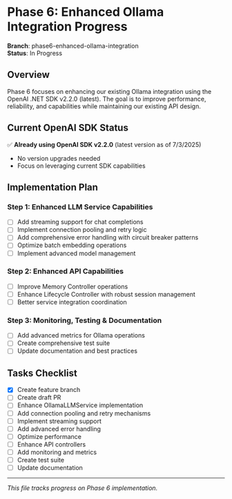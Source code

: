 # Phase 6: Enhanced Ollama Integration Progress

**Branch**: phase6-enhanced-ollama-integration  
**Status**: In Progress

## Overview
Phase 6 focuses on enhancing our existing Ollama integration using the OpenAI .NET SDK v2.2.0 (latest). The goal is to improve performance, reliability, and capabilities while maintaining our existing API design.

## Current OpenAI SDK Status
✅ **Already using OpenAI SDK v2.2.0** (latest version as of 7/3/2025)
- No version upgrades needed
- Focus on leveraging current SDK capabilities

## Implementation Plan

### Step 1: Enhanced LLM Service Capabilities
- [ ] Add streaming support for chat completions
- [ ] Implement connection pooling and retry logic
- [ ] Add comprehensive error handling with circuit breaker patterns
- [ ] Optimize batch embedding operations
- [ ] Implement advanced model management

### Step 2: Enhanced API Capabilities
- [ ] Improve Memory Controller operations
- [ ] Enhance Lifecycle Controller with robust session management
- [ ] Better service integration coordination

### Step 3: Monitoring, Testing & Documentation
- [ ] Add advanced metrics for Ollama operations
- [ ] Create comprehensive test suite
- [ ] Update documentation and best practices

## Tasks Checklist

- [x] Create feature branch
- [ ] Create draft PR
- [ ] Enhance OllamaLLMService implementation
- [ ] Add connection pooling and retry mechanisms
- [ ] Implement streaming support
- [ ] Add advanced error handling
- [ ] Optimize performance
- [ ] Enhance API controllers
- [ ] Add monitoring and metrics
- [ ] Create test suite
- [ ] Update documentation

---

*This file tracks progress on Phase 6 implementation.*